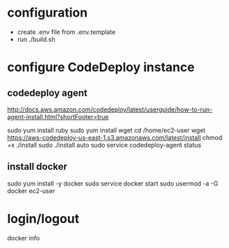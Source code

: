 # configuration

* create .env file from .env.template
* run ./build.sh

# configure CodeDeploy instance

## codedeploy agent
 

http://docs.aws.amazon.com/codedeploy/latest/userguide/how-to-run-agent-install.html?shortFooter=true

sudo yum install ruby
sudo yum install wget
cd /home/ec2-user
wget https://aws-codedeploy-us-east-1.s3.amazonaws.com/latest/install
chmod +x ./install
sudo ./install auto
sudo service codedeploy-agent status

## install docker

sudo yum install -y docker
sudo service docker start
sudo usermod -a -G docker ec2-user
# login/logout
docker info

